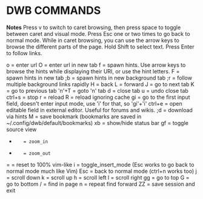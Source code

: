 DWB COMMANDS
============

**Notes**
Press v to switch to caret browsing, then press space to toggle between caret and visual mode. 
Press Esc one or two times to go back to normal mode. While in caret browsing, you can use the arrow keys to browse the different parts of the page. 
Hold Shift to select text. 
Press Enter to follow links.

o        = enter url
O        = enter url in new tab
f        = spawn hints. Use arrow keys to browse the hints while displaying their URI, or use the hint letters.
F        = spawn hints in new tab
;b       = spawn hints in new background tab
;r       = follow multiple background links rapidly
H        = back
L        = forward
J        = go to next tab
K        = go to previous tab
'n'+T    = goto 'n' tab
d        = close tab
u        = undo close tab
ctrl+s   = stop
r        = reload
R        = reload ignoring cache
gi       = go to the first input field, doesn't enter input mode, use 'i' for that, so 'gi'+'i'
ctrl+e   = open editable field in external editor. Useful for forums and wikis.
;d       = download via hints
M        = save bookmark (bookmarks are saved in ~/.config/dwb/default/bookmarks)
xb       = show/hide status bar
gf       = toggle source view
+        = zoom_in
-        = zoom_out
=        = reset to 100%
vim-like
i        = toggle_insert_mode   (Esc works to go back to normal mode much like Vim)
Esc      = back to normal mode (ctrl+n works too)
j        = scroll down
k        = scroll up
h        = scroll left
l        = scroll right
gg       = go to top
G        = go to bottom
/        = find in page
n        = repeat find forward
ZZ       = save session and exit
